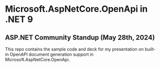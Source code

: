 # Microsoft.AspNetCore.OpenApi in .NET 9
## ASP.NET Community Standup (May 28th, 2024)

This repo contains the sample code and deck for my presentation on built-in OpenAPI document generation support in Microsoft.AspNetCore.OpenApi.